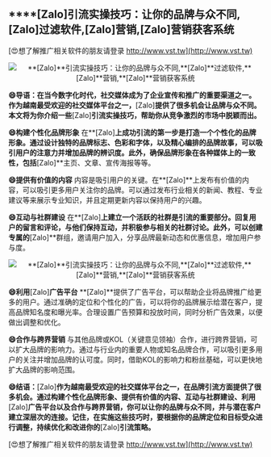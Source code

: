 ## ****[Zalo]**引流实操技巧：让你的品牌与众不同,**[Zalo]**过滤软件,**[Zalo]**营销,**[Zalo]**营销获客系统**

[😍想了解推广相关软件的朋友请登录 http://www.vst.tw](http://www.vst.tw)

 <center><img src="https://vst.tw/MP4/tuiguang/png/8.png" alt="**[Zalo]**引流实操技巧：让你的品牌与众不同,**[Zalo]**过滤软件,**[Zalo]**营销,**[Zalo]**营销获客系统"></center>

**😄导语：在当今数字化时代，社交媒体成为了企业宣传和推广的重要渠道之一。作为越南最受欢迎的社交媒体平台之一，**[Zalo]**提供了很多机会让品牌与众不同。本文将为你介绍一些**[Zalo]**引流实操技巧，帮助你从竞争激烈的市场中脱颖而出。**

**😄构建个性化品牌形象**
在**[Zalo]**上成功引流的第一步是打造一个个性化的品牌形象。通过设计独特的品牌标志、色彩和字体，以及精心编排的品牌故事，可以吸引用户的注意力并增加品牌的辨识度。此外，确保品牌形象在各种媒体上的一致性，包括**[Zalo]**主页、文章、宣传海报等等。

**😄提供有价值的内容**
内容是吸引用户的关键。在**[Zalo]**上发布有价值的内容，可以吸引更多用户关注你的品牌。可以通过发布行业相关的新闻、教程、专业建议等来展示专业知识，并且定期更新内容以保持用户的兴趣。

**😄互动与社群建设**
在**[Zalo]**上建立一个活跃的社群是引流的重要部分。回复用户的留言和评论，与他们保持互动，并积极参与相关的社群讨论。此外，可以创建专属的**[Zalo]**群组，邀请用户加入，分享品牌最新动态和优惠信息，增加用户参与度。

 <center><img src="https://vst.tw/MP4/tuiguang/png/3.png" alt="**[Zalo]**引流实操技巧：让你的品牌与众不同,**[Zalo]**过滤软件,**[Zalo]**营销,**[Zalo]**营销获客系统"></center>

**😄利用**[Zalo]**广告平台**
**[Zalo]**提供了广告平台，可以帮助企业将品牌推广给更多的用户。通过准确的定位和个性化的广告，可以将你的品牌展示给潜在客户，提高品牌知名度和曝光率。合理设置广告预算和投放时间，同时分析广告效果，以便做出调整和优化。

**😄合作与跨界营销**
与其他品牌或KOL（关键意见领袖）合作，进行跨界营销，可以扩大品牌的影响力。通过与行业内的重要人物或知名品牌合作，可以吸引更多用户的关注并增加品牌的认可度。同时，借助KOL的影响力和粉丝基础，可以更快地扩大品牌的影响范围。

**😄结语：**[Zalo]**作为越南最受欢迎的社交媒体平台之一，在品牌引流方面提供了很多机会。通过构建个性化品牌形象、提供有价值的内容、互动与社群建设、利用**[Zalo]**广告平台以及合作与跨界营销，你可以让你的品牌与众不同，并与潜在客户建立深层次的连接。记住，在实施这些技巧时，要根据你的品牌定位和目标受众进行调整，持续优化和改进你的**[Zalo]**引流策略。**

[😍想了解推广相关软件的朋友请登录 http://www.vst.tw](http://www.vst.tw)



